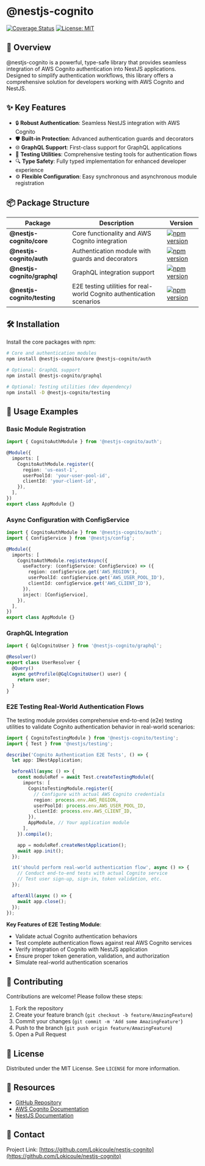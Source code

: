 # @nestjs-cognito

[![Coverage Status](https://coveralls.io/repos/github/Lokicoule/nestjs-cognito/badge.svg?branch=main)](https://coveralls.io/github/Lokicoule/nestjs-cognito?branch=main)
[![License: MIT](https://img.shields.io/badge/License-MIT-yellow.svg)](https://opensource.org/licenses/MIT)

## 🚀 Overview

@nestjs-cognito is a powerful, type-safe library that provides seamless integration of AWS Cognito authentication into NestJS applications. Designed to simplify authentication workflows, this library offers a comprehensive solution for developers working with AWS Cognito and NestJS.

## ✨ Key Features

- 🔒 **Robust Authentication**: Seamless NestJS integration with AWS Cognito
- 🛡️ **Built-in Protection**: Advanced authentication guards and decorators
- 🌐 **GraphQL Support**: First-class support for GraphQL applications
- 🧪 **Testing Utilities**: Comprehensive testing tools for authentication flows
- 🔍 **Type Safety**: Fully typed implementation for enhanced developer experience
- ⚙️ **Flexible Configuration**: Easy synchronous and asynchronous module registration

## 📦 Package Structure

| Package | Description | Version |
|---------|-------------|---------|
| **@nestjs-cognito/core** | Core functionality and AWS Cognito integration | [![npm version](https://badge.fury.io/js/%40nestjs-cognito%2Fcore.svg)](https://www.npmjs.com/package/@nestjs-cognito/core) |
| **@nestjs-cognito/auth** | Authentication module with guards and decorators | [![npm version](https://badge.fury.io/js/%40nestjs-cognito%2Fauth.svg)](https://www.npmjs.com/package/@nestjs-cognito/auth) |
| **@nestjs-cognito/graphql** | GraphQL integration support | [![npm version](https://badge.fury.io/js/%40nestjs-cognito%2Fgraphql.svg)](https://www.npmjs.com/package/@nestjs-cognito/graphql) |
| **@nestjs-cognito/testing** | E2E testing utilities for real-world Cognito authentication scenarios | [![npm version](https://badge.fury.io/js/%40nestjs-cognito%2Ftesting.svg)](https://www.npmjs.com/package/@nestjs-cognito/testing) |

## 🛠️ Installation

Install the core packages with npm:

```bash
# Core and authentication modules
npm install @nestjs-cognito/core @nestjs-cognito/auth

# Optional: GraphQL support
npm install @nestjs-cognito/graphql

# Optional: Testing utilities (dev dependency)
npm install -D @nestjs-cognito/testing
```

## 📝 Usage Examples

### Basic Module Registration

```typescript
import { CognitoAuthModule } from '@nestjs-cognito/auth';

@Module({
  imports: [
    CognitoAuthModule.register({
      region: 'us-east-1',
      userPoolId: 'your-user-pool-id',
      clientId: 'your-client-id',
    }),
  ],
})
export class AppModule {}
```

### Async Configuration with ConfigService

```typescript
import { CognitoAuthModule } from '@nestjs-cognito/auth';
import { ConfigService } from '@nestjs/config';

@Module({
  imports: [
    CognitoAuthModule.registerAsync({
      useFactory: (configService: ConfigService) => ({
        region: configService.get('AWS_REGION'),
        userPoolId: configService.get('AWS_USER_POOL_ID'),
        clientId: configService.get('AWS_CLIENT_ID'),
      }),
      inject: [ConfigService],
    }),
  ],
})
export class AppModule {}
```

### GraphQL Integration

```typescript
import { GqlCognitoUser } from '@nestjs-cognito/graphql';

@Resolver()
export class UserResolver {
  @Query()
  async getProfile(@GqlCognitoUser() user) {
    return user;
  }
}
```

### E2E Testing Real-World Authentication Flows

The testing module provides comprehensive end-to-end (e2e) testing utilities to validate Cognito authentication behavior in real-world scenarios:

```typescript
import { CognitoTestingModule } from '@nestjs-cognito/testing';
import { Test } from '@nestjs/testing';

describe('Cognito Authentication E2E Tests', () => {
  let app: INestApplication;

  beforeAll(async () => {
    const moduleRef = await Test.createTestingModule({
      imports: [
        CognitoTestingModule.register({
          // Configure with actual AWS Cognito credentials
          region: process.env.AWS_REGION,
          userPoolId: process.env.AWS_USER_POOL_ID,
          clientId: process.env.AWS_CLIENT_ID,
        }),
        AppModule, // Your application module
      ],
    }).compile();

    app = moduleRef.createNestApplication();
    await app.init();
  });

  it('should perform real-world authentication flow', async () => {
    // Conduct end-to-end tests with actual Cognito service
    // Test user sign-up, sign-in, token validation, etc.
  });

  afterAll(async () => {
    await app.close();
  });
});
```

**Key Features of E2E Testing Module**:
- Validate actual Cognito authentication behaviors
- Test complete authentication flows against real AWS Cognito services
- Verify integration of Cognito with NestJS application
- Ensure proper token generation, validation, and authorization
- Simulate real-world authentication scenarios

## 🤝 Contributing

Contributions are welcome! Please follow these steps:

1. Fork the repository
2. Create your feature branch (`git checkout -b feature/AmazingFeature`)
3. Commit your changes (`git commit -m 'Add some AmazingFeature'`)
4. Push to the branch (`git push origin feature/AmazingFeature`)
5. Open a Pull Request

## 📄 License

Distributed under the MIT License. See `LICENSE` for more information.

## 🔗 Resources

- [GitHub Repository](https://github.com/Lokicoule/nestjs-cognito)
- [AWS Cognito Documentation](https://docs.aws.amazon.com/cognito/latest/developerguide/what-is-amazon-cognito.html)
- [NestJS Documentation](https://docs.nestjs.com/)

## 📧 Contact

Project Link: [https://github.com/Lokicoule/nestjs-cognito](https://github.com/Lokicoule/nestjs-cognito)
